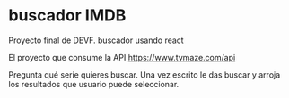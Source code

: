 # buscador IMDB
Proyecto final de DEVF. buscador usando react

El proyecto que consume la API https://www.tvmaze.com/api 

Pregunta qué serie quieres buscar. Una vez escrito le das buscar y arroja los resultados que usuario puede seleccionar. 

